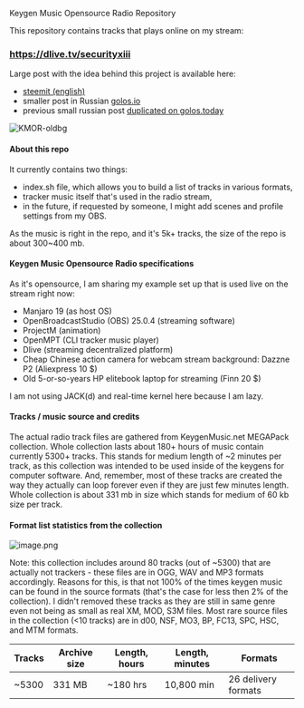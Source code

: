 Keygen Music Opensource Radio Repository

This repository contains tracks that plays online on my stream:

### https://dlive.tv/securityxiii

Large post with the idea behind this project is available here:
* [steemit (english)](https://steemit.com/radio/@sxiii/10-reasons-why-chiptune-music-is-so-great-or-keygen-music-opensource-radio-announce)
* smaller post in Russian [golos.io](https://golos.io/@sxiii/keigen-radio-pereekhalo-na-blokchein-strimy-dlive-tv-securityxiii-1588972161390)
* previous small russian post [duplicated on golos.today](https://golos.today/ru--muzyka/@sxiii/keigen-radio-pereekhalo-na-blokchein-strimy)

![KMOR-oldbg](https://github.com/sxiii/keygen-music/raw/master/KMR.png)

#### About this repo
It currently contains two things:
* index.sh file, which allows you to build a list of tracks in various formats,
* tracker music itself that's used in the radio stream,
* in the future, if requested by someone, I might add scenes and profile settings from my OBS.

As the music is right in the repo, and it's 5k+ tracks, the size of the repo is about 300~400 mb.

#### Keygen Music Opensource Radio specifications
As it's opensource, I am sharing my example set up that is used live on the stream right now:
* Manjaro 19 (as host OS)
* OpenBroadcastStudio (OBS) 25.0.4 (streaming software)
* ProjectM (animation)
* OpenMPT (CLI tracker music player)
* Dlive (streaming decentralized platform)
* Cheap Chinese action camera for webcam stream background: Dazzne P2 (Aliexpress 10 $)
* Old 5-or-so-years HP elitebook laptop for streaming (Finn 20 $)

I am not using JACK(d) and real-time kernel here because I am lazy. 

#### Tracks / music source and credits
The actual radio track files are gathered from KeygenMusic.net MEGAPack collection. Whole collection lasts about 180+ hours of music contain currently 5300+ tracks. This stands for medium length of ~2 minutes per track, as this collection was intended to be used inside of the keygens for computer software. And, remember, most of these tracks are created the way they actually can loop forever even if they are just few minutes length. Whole collection is about 331 mb in size which stands for medium of 60 kb size per track. 

#### Format list statistics from the collection

![image.png](https://cdn.steemitimages.com/DQmRV5c2kbL9PwVUpuAPb387x985z6fmxhzNJ5ysHoJ7rnv/image.png)

Note: this collection includes around 80 tracks (out of ~5300) that are actually not trackers - these files are in OGG, WAV and MP3 formats accordingly. Reasons for this, is that not 100% of the times keygen music can be found in the source formats (that's the case for less then 2% of the collection). I didn't removed these tracks as they are still in same genre even not being as small as real XM, MOD, S3M files. Most rare source files in the collection (<10 tracks) are in d00, NSF, MO3, BP, FC13, SPC, HSC, and MTM formats.


Tracks | Archive size | Length, hours | Length, minutes | Formats
-|-|-|-|-|
~5300 | 331 MB | ~180 hrs | 10,800 min | 26 delivery formats
